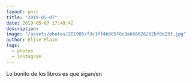```yaml
---
layout: post
title: "2019-05-07"
date: 2019-05-07 17:49:42
description: 
image: "/assets/photos/201905/f3c1ff4b005f8c3a666826262bf0e23f.jpg"
author: Elise Plain
tags: 
  - photos
  - instagram
---
```


Lo bonito de los libros es que sigan/en
<p></p>
